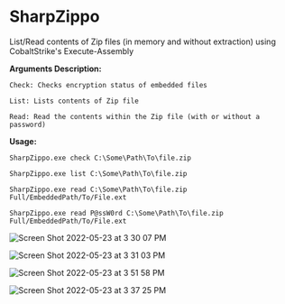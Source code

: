 # SharpZippo
List/Read contents of Zip files (in memory and without extraction) using CobaltStrike's Execute-Assembly

**Arguments Description:**

	Check: Checks encryption status of embedded files

	List: Lists contents of Zip file

	Read: Read the contents within the Zip file (with or without a password)

**Usage:**

	SharpZippo.exe check C:\Some\Path\To\file.zip

	SharpZippo.exe list C:\Some\Path\To\file.zip

	SharpZippo.exe read C:\Some\Path\To\file.zip Full/EmbeddedPath/To/File.ext

	SharpZippo.exe read P@ssW0rd C:\Some\Path\To\file.zip Full/EmbeddedPath/To/File.ext

![Screen Shot 2022-05-23 at 3 30 07 PM](https://user-images.githubusercontent.com/1459500/169897531-e72f7958-25ba-4b88-89a8-c59da41c8d73.png)


![Screen Shot 2022-05-23 at 3 31 03 PM](https://user-images.githubusercontent.com/1459500/169897556-22f305af-e997-475d-88a4-95fadc178d6f.png)


![Screen Shot 2022-05-23 at 3 51 58 PM](https://user-images.githubusercontent.com/1459500/169897572-5df498e8-903b-4ae5-a0aa-37b1364c285a.png)


![Screen Shot 2022-05-23 at 3 37 25 PM](https://user-images.githubusercontent.com/1459500/169897584-f162ab86-32d4-490c-a5c6-e1d4c9be7d47.png)
